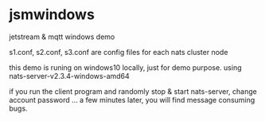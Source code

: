 # jsmwindows
jetstream &amp; mqtt windows demo

s1.conf, s2.conf, s3.conf  are config files for each nats cluster node

this demo is runing on windows10 locally, just for demo purpose. using nats-server-v2.3.4-windows-amd64

if you run the client program and randomly stop & start nats-server, change account password ... 
a few minutes later, you will find message consuming bugs.



